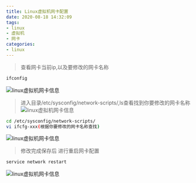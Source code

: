 ```yaml
---
title: Linux虚拟机网卡配置
date: 2020-08-18 14:32:09  
tags:
- linux
- 虚拟机
- 网卡
categories:
- linux
---
```


> 查看网卡当前ip,以及要修改的网卡名称

```bash
ifconfig
```
![linux虚拟机网卡信息](http://img.zhaobo.top/2020/08/network/ifconfig.png "linux虚拟机网卡信息")

> 进入目录/etc/sysconfig/network-scripts/,ls查看找到你要修改的网卡名称
![linux虚拟机网卡信息](http://img.zhaobo.top/2020/08/network/1.png "linux虚拟机网卡信息")

```bash
cd /etc/sysconfig/network-scripts/
vi ifcfg-xxx(根据你要修改的网卡名称查找) 
```
![linux虚拟机网卡信息](http://img.zhaobo.top/2020/08/network/2.png "linux虚拟机网卡信息")


> 修改完成保存后 进行重启网卡配置

```bash
service network restart
```
![linux虚拟机网卡信息](http://img.zhaobo.top/2020/08/network/3.png "linux虚拟机网卡信息")